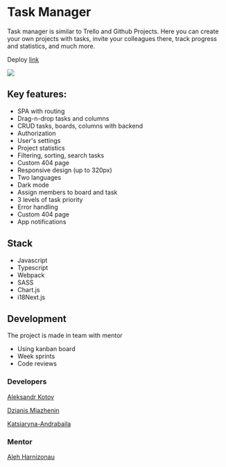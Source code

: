 # Task Manager

Task manager is similar to Trello and Github Projects. Here you can create your own projects with tasks, invite your colleagues there, track progress and statistics, and much more.

Deploy [link](https://best-team-task-manager.netlify.app/)

![](https://user-images.githubusercontent.com/100029788/221612561-0fb7f1f9-6341-49d9-982b-9781bfc7b9d3.png)


## Key features:


-  SPA with routing
-  Drag-n-drop tasks and columns
-  CRUD tasks, boards, columns with backend
-  Authorization
-  User's settings
-  Project statistics
-  Filtering, sorting, search tasks
-  Custom 404 page
-  Responsive design (up to 320px)
-  Two languages
-  Dark mode
-  Assign members to board and task
-  3 levels of task priority
-  Error handling
-  Custom 404 page
-  App notifications


## Stack
- Javascript
- Typescript
- Webpack
- SASS
- Chart.js
- i18Next.js


## Development
The project is made in team with mentor
- Using kanban board
- Week sprints
- Code reviews

### Developers
[Aleksandr Kotov](https://github.com/Sashkakotov)

[Dzianis Miazhenin](https://github.com/denismezhenin)

[Katsiaryna-Andrabaila](https://github.com/Katsiaryna-Andrabaila)

### Mentor
[Aleh Harnizonau](https://github.com/alehharnizonau)
